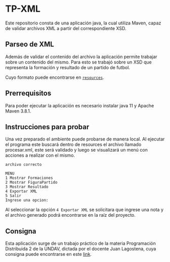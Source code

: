 # TP-XML

Este repositorio consta de una aplicación java, la cual utiliza Maven,  capaz de validar archivos XML a partir del correspondiente XSD.

## Parseo de XML

Además de validar el contenido del archivo la aplicación permite trabajar sobre un contenido del mismo.
Para esto se trabajó sobre un XSD que representa la formación y resultado de un partido de futbol.

Cuyo formato puede encontrarse en [`resources`](./src/main/resources/xml-schema.xsd).

## Prerrequisitos

Para poder ejecutar la aplicación es necesario instalar java 11 y Apache Maven 3.8.1.

## Instrucciones para probar

Una vez preparado el ambiente puede probarse de manera local. Al ejecutar el programa este buscará dentro de resources el archivo llamado procesar.xml, este será validado y luego se visualizará un menú con acciones a realizar con el mismo.


``` Validando XML con XSD 
archivo correcto

MENU
1 Mostrar Formaciones
2 Mostrar FiguraPartido
3 Mostrar Resultado
4 Exportar XML
5 Salir
Ingrese una opcion:

``` 
Al seleccionar la opción ``4 Exportar XML`` se solicitara que ingrese una nota y el archivo generado podrá encontrarse en la raíz del proyecto.

## Consigna 

Esta aplicación surge de un trabajo práctico de la materia Programación Distribuida 2 de la UNDAV, dictada por el docente  Juan Lagostena, cuya consigna puede encontrarse en este [link](https://docs.google.com/document/d/1jOSzAYlrHEf3Y6eUqshWvW5Plm5pal92bfR612CyHp0).